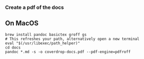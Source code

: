### Create a pdf of the docs

## On MacOS

```
brew install pandoc basictex groff gs
# This refreshes your path, alternatively open a new terminal
eval "$(/usr/libexec/path_helper)"
cd docs
pandoc *.md -s -o coverdrop-docs.pdf --pdf-engine=pdfroff
```
